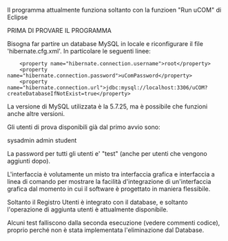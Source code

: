 Il programma attualmente funziona soltanto con la funzioen "Run uCOM" di Eclipse

PRIMA DI PROVARE IL PROGRAMMA

Bisogna far partire un database MySQL in locale e riconfigurare il file 'hibernate.cfg.xml'.
In particolare le seguenti linee:

        <property name="hibernate.connection.username">root</property>
        <property name="hibernate.connection.password">uComPassword</property>
        <property name="hibernate.connection.url">jdbc:mysql://localhost:3306/uCOM?createDatabaseIfNotExist=true</property>


La versione di MySQL utilizzata è la 5.7.25, ma è possibile che funzioni anche altre versioni.


Gli utenti di prova disponibili già dal primo avvio sono:

sysadmin
admin
student

La password per tutti gli utenti e' "test" (anche per utenti che vengono aggiunti dopo).



L'interfaccia è volutamente un misto tra interfaccia grafica e interfaccia a linea di comando per mostrare la facilità d'integrazione
di un'interfaccia grafica dal momento in cui il software è progettato in maniera flessibile.

Soltanto il Registro Utenti è integrato con il database, e soltanto l'operazione di aggiunta utenti è attualmente disponibile.

Alcuni test falliscono dalla seconda esecuzione (vedere commenti codice), proprio perché non è stata implementata l'eliminazione dal Database.
